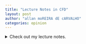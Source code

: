 ```yaml
---
title: "Lecture Notes in CFD"
layout: post
author: "allan moREIRA dE cARVALHO"
categories: opinion
---
```

<details>
<summary markdown="span">Check out my lecture notes.</summary>
  
```<iframe src="https://allanmodc.github.io/cfd" onload='javascript:(function(o){o.style.height=o.contentWindow.document.body.scrollHeight+"px";}(this));'   style="height:200px;width:100%;border:none;overflow:hidden;" frameborder="0" scrolling="no"></iframe>```
</details>

